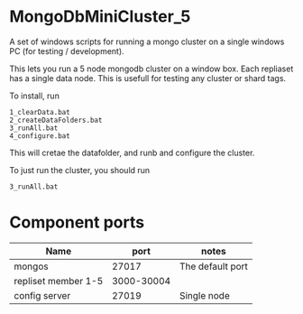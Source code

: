 # MongoDbMiniCluster_5
A set of windows scripts for running a mongo cluster on a single windows PC (for testing / development).

This lets you run a 5 node mongodb cluster on a window box. Each repliaset has a single data node. This is usefull for testing any cluster or shard tags.

To install, run

```
1_clearData.bat
2_createDataFolders.bat
3_runAll.bat
4_configure.bat
```

This will cretae the datafolder, and runb and configure the cluster.

To just run the cluster, you should run 
```
3_runAll.bat
```

# Component ports #
Name|port|notes
----|----|-----
mongos|27017|The default port
repliset member 1-5|3000-30004|
config server|27019|Single node
